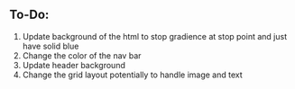 To-Do:
------
1. Update background of the html to stop gradience at stop point and just have solid blue
2. Change the color of the nav bar
3. Update header background
4. Change the grid layout potentially to handle image and text
